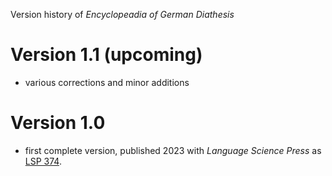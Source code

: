 Version history of *Encyclopeadia of German Diathesis*

# Version 1.1 (upcoming)

- various corrections and minor additions

# Version 1.0

- first complete version, published 2023 with *Language Science Press* as [LSP 374](https://langsci-press.org/catalog/book/374).
